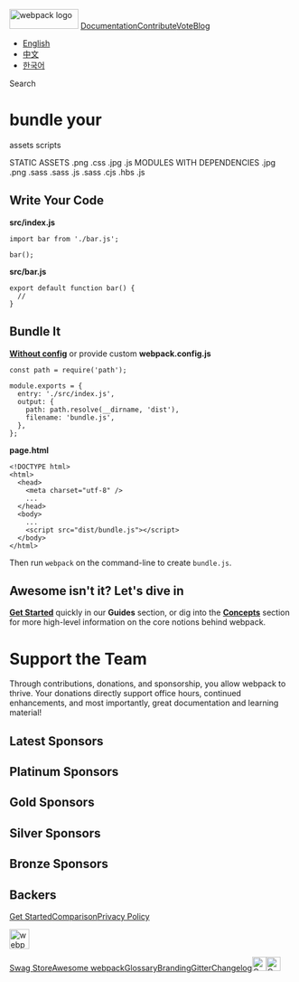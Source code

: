 <a href="https://webpack.js.org/" class="md:mr-auto"><img src="https://webpack.js.org/site-logo.1fcab817090e78435061.svg" alt="webpack logo" class="logo" width="122" height="35" /></a> <a href="https://webpack.js.org/concepts/" class="text-gray-100 dark:text-gray-100 text-sm font-light uppercase hover:text-blue-200">Documentation</a><a href="https://webpack.js.org/contribute/" class="text-gray-100 dark:text-gray-100 text-sm font-light uppercase hover:text-blue-200">Contribute</a><a href="https://webpack.js.org/vote/" class="text-gray-100 dark:text-gray-100 text-sm font-light uppercase hover:text-blue-200">Vote</a><a href="https://webpack.js.org/blog/" class="text-gray-100 dark:text-gray-100 text-sm font-light uppercase hover:text-blue-200">Blog</a>

- <a href="https://webpack.js.org/" class="px-5 block"><span>English</span></a>
- <a href="https://webpack.docschina.org/" class="px-5 block"><span lang="zh">中文</span></a>
- <a href="https://webpack.kr/" class="px-5 block"><span lang="ko">한국어</span></a>

<span class="DocSearch-Button-Placeholder">Search</span><span class="DocSearch-Button-Keys"></span>

# bundle your

assets scripts

STATIC ASSETS .png .css .jpg .js MODULES WITH DEPENDENCIES .jpg .png .sass .sass .js .sass .cjs .hbs .js

<span class="cube cube--dark" style="width: 120px; padding-bottom: 60px"></span>

## Write Your Code[<span class="header-link"></span>](#write-your-code)

**src/index.js**

    import bar from './bar.js';

    bar();

**src/bar.js**

    export default function bar() {
      //
    }

## Bundle It[<span class="header-link"></span>](#bundle-it)

**[Without config](https://youtu.be/3Nv9muOkb6k?t=21293)** or provide custom **webpack.config.js**

    const path = require('path');

    module.exports = {
      entry: './src/index.js',
      output: {
        path: path.resolve(__dirname, 'dist'),
        filename: 'bundle.js',
      },
    };

**page.html**

    <!DOCTYPE html>
    <html>
      <head>
        <meta charset="utf-8" />
        ...
      </head>
      <body>
        ...
        <script src="dist/bundle.js"></script>
      </body>
    </html>

Then run `webpack` on the command-line to create `bundle.js`.

## Awesome isn't it? Let's dive in![<span class="header-link"></span>](#awesome-isnt-it-lets-dive-in)

**[Get Started](https://webpack.js.org/guides/getting-started)** quickly in our **Guides** section, or dig into the **[Concepts](https://webpack.js.org/concepts)** section for more high-level information on the core notions behind webpack.

# Support the Team

Through contributions, donations, and sponsorship, you allow webpack to thrive. Your donations directly support office hours, continued enhancements, and most importantly, great documentation and learning material!

## Latest Sponsors







## Platinum Sponsors







## Gold Sponsors







## Silver Sponsors







## Bronze Sponsors







## Backers







<a href="https://webpack.js.org/guides/getting-started/" class="footer__link">Get Started</a><a href="https://webpack.js.org/comparison/" class="footer__link">Comparison</a><a href="https://privacy-policy.openjsf.org/" class="footer__link">Privacy Policy</a>

<a href="https://webpack.js.org/" class="footer__icon"><img src="https://webpack.js.org/icon-square-small.85ba630cf0c5f29ae3e3.svg" alt="webpack icon" width="35" height="35" /></a>

<a href="https://webpack.threadless.com/" class="footer__link">Swag Store</a><a href="https://webpack.js.org/awesome-webpack/" class="footer__link">Awesome webpack</a><a href="https://webpack.js.org/glossary/" class="footer__link">Glossary</a><a href="https://webpack.js.org/branding/" class="footer__link">Branding</a><a href="https://gitter.im/webpack/webpack" class="footer__link">Gitter</a><a href="https://github.com/webpack/webpack/releases" class="footer__link">Changelog</a><a href="https://webpack.js.org/license" class="footer__link footer__license"><img src="https://webpack.js.org/cc.ab77d813bf219c6e34ff.svg" alt="Creative Commons License" width="25" height="25" /><img src="https://webpack.js.org/by.1360bb2e6d1fc28cdd9e.svg" alt="Creative Commons License" width="25" height="25" /></a>
